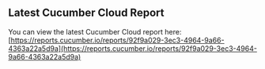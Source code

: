 ## Latest Cucumber Cloud Report
You can view the latest Cucumber Cloud report here:
[https://reports.cucumber.io/reports/92f9a029-3ec3-4964-9a66-4363a22a5d9a](https://reports.cucumber.io/reports/92f9a029-3ec3-4964-9a66-4363a22a5d9a)
